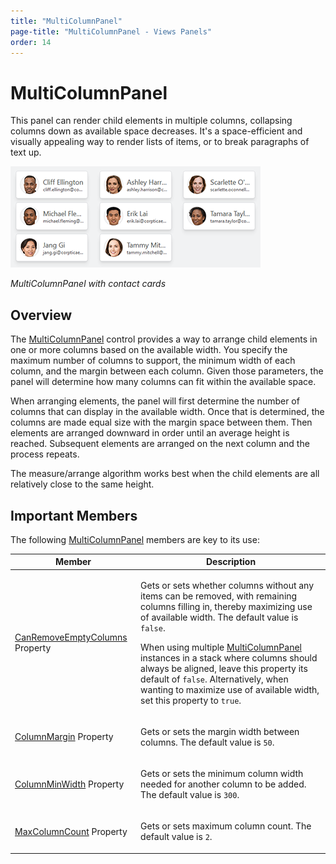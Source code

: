 ```yaml
---
title: "MultiColumnPanel"
page-title: "MultiColumnPanel - Views Panels"
order: 14
---
```

# MultiColumnPanel

This panel can render child elements in multiple columns, collapsing columns down as available space decreases.  It's a space-efficient and visually appealing way to render lists of items, or to break paragraphs of text up.

![Screenshot](../images/multicolumnpanel.png)

*MultiColumnPanel with contact cards*

## Overview

The [MultiColumnPanel](xref:@ActiproUIRoot.Controls.Views.MultiColumnPanel) control provides a way to arrange child elements in one or more columns based on the available width.  You specify the maximum number of columns to support, the minimum width of each column, and the margin between each column.  Given those parameters, the panel will determine how many columns can fit within the available space.

When arranging elements, the panel will first determine the number of columns that can display in the available width.  Once that is determined, the columns are made equal size with the margin space between them.  Then elements are arranged downward in order until an average height is reached.  Subsequent elements are arranged on the next column and the process repeats.

The measure/arrange algorithm works best when the child elements are all relatively close to the same height.

## Important Members

The following [MultiColumnPanel](xref:@ActiproUIRoot.Controls.Views.MultiColumnPanel) members are key to its use:

<table>
<thead>

<tr>
<th>Member</th>
<th>Description</th>
</tr>

</thead>
<tbody>

<tr>
<td>

[CanRemoveEmptyColumns](xref:@ActiproUIRoot.Controls.Views.MultiColumnPanel.CanRemoveEmptyColumns) Property

</td>
<td>

Gets or sets whether columns without any items can be removed, with remaining columns filling in, thereby maximizing use of available width.  The default value is `false`.

When using multiple [MultiColumnPanel](xref:@ActiproUIRoot.Controls.Views.MultiColumnPanel) instances in a stack where columns should always be aligned, leave this property its default of `false`.  Alternatively, when wanting to maximize use of available width, set this property to `true`.

</td>
</tr>

<tr>
<td>

[ColumnMargin](xref:@ActiproUIRoot.Controls.Views.MultiColumnPanel.ColumnMargin) Property

</td>
<td>

Gets or sets the margin width between columns.  The default value is `50`.

</td>
</tr>

<tr>
<td>

[ColumnMinWidth](xref:@ActiproUIRoot.Controls.Views.MultiColumnPanel.ColumnMinWidth) Property

</td>
<td>

Gets or sets the minimum column width needed for another column to be added.  The default value is `300`.

</td>
</tr>

<tr>
<td>

[MaxColumnCount](xref:@ActiproUIRoot.Controls.Views.MultiColumnPanel.MaxColumnCount) Property

</td>
<td>

Gets or sets maximum column count.  The default value is `2`.

</td>
</tr>

</tbody>
</table>
